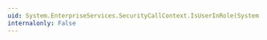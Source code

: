 ```yaml
---
uid: System.EnterpriseServices.SecurityCallContext.IsUserInRole(System.String,System.String)
internalonly: False
---
```

